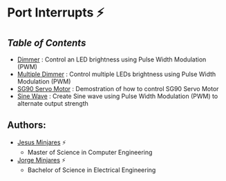 # **Port Interrupts :zap:**

## ***Table of Contents***
* [Dimmer](https://github.com/jminjares4/MSP432-Example-Codes/tree/main/Pulse%20Width%20Modulation%20(PWM)/Dimmer) : Control an LED brightness using Pulse Width Modulation (PWM)
* [Multiple Dimmer](https://github.com/jminjares4/MSP432-Example-Codes/tree/main/Pulse%20Width%20Modulation%20(PWM)/Multiple%20Dimmer) : Control multiple LEDs brightness using Pulse Width Modulation (PWM)
* [SG90 Servo Motor](https://github.com/jminjares4/MSP432-Example-Codes/tree/main/Pulse%20Width%20Modulation%20(PWM)/SG90%20Servo%20Motor) : Demostration of how to control SG90 Servo Motor
* [Sine Wave](https://github.com/jminjares4/MSP432-Example-Codes/tree/main/Pulse%20Width%20Modulation%20(PWM)/Sine%20Wave) : Create Sine wave using Pulse Width Modulation (PWM) to alternate output strength

## **Authors:**
  - [Jesus Minjares](https://github.com/jminjares4) :zap:
    - Master of Science in Computer Engineering
  - [Jorge Minjares](https://github.com/JorgeMinjares) :zap:
    - Bachelor of Science in Electrical Engineering